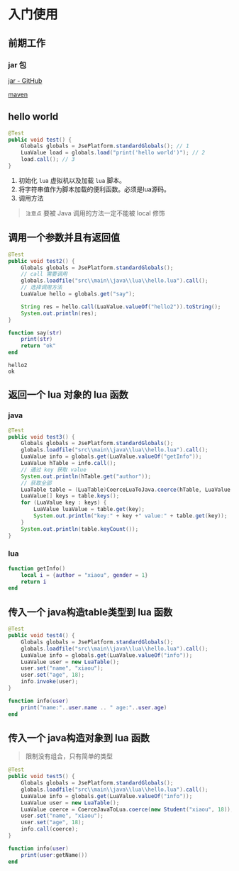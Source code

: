 # 入门使用

## 前期工作

### jar 包

[jar - GitHub](https://github.com/luaj/luaj)

[maven](https://mvnrepository.com/artifact/org.luaj/luaj-jse)

## hello world

```java
@Test
public void test() {
    Globals globals = JsePlatform.standardGlobals(); // 1
    LuaValue load = globals.load("print('hello world')"); // 2
    load.call(); // 3
}
```

1. 初始化 `lua` 虚拟机以及加载 `lua` 脚本。
2. 将字符串值作为脚本加载的便利函数。必须是lua源码。 
3. 调用方法

> `注意点` 要被 Java 调用的方法一定不能被 local 修饰

## 调用一个参数并且有返回值

```java
@Test
public void test2() {
    Globals globals = JsePlatform.standardGlobals();
    // call 需要调用
    globals.loadfile("src\\main\\java\\lua\\hello.lua").call();
    // 选择调用方法
    LuaValue hello = globals.get("say");

    String res = hello.call(LuaValue.valueOf("hello2")).toString();
    System.out.println(res);
}
```

```lua
function say(str)
    print(str)
    return "ok"
end
```

```
hello2
ok
```

## 返回一个 lua 对象的 lua 函数

### java

```java
@Test
public void test3() {
    Globals globals = JsePlatform.standardGlobals();
    globals.loadfile("src\\main\\java\\lua\\hello.lua").call();
    LuaValue info = globals.get(LuaValue.valueOf("getInfo"));
    LuaValue hTable = info.call();
    // 通过 key 获取 value
    System.out.println(hTable.get("author"));
    // 获取全部
    LuaTable table = (LuaTable)CoerceLuaToJava.coerce(hTable, LuaValue.class);
    LuaValue[] keys = table.keys();
    for (LuaValue key : keys) {
        LuaValue luaValue = table.get(key);
        System.out.println("key:" + key +" value:" + table.get(key));
    }
    System.out.println(table.keyCount());
}
```

### lua

```lua
function getInfo()
    local i = {author = "xiaou", gender = 1}
    return i
end
```

## 传入一个 java构造table类型到 lua 函数

```java
@Test
public void test4() {
    Globals globals = JsePlatform.standardGlobals();
    globals.loadfile("src\\main\\java\\lua\\hello.lua").call();
    LuaValue info = globals.get(LuaValue.valueOf("info"));
    LuaValue user = new LuaTable();
    user.set("name", "xiaou");
    user.set("age", 18);
    info.invoke(user);
}
```

```lua
function info(user)
    print("name:"..user.name .. " age:"..user.age)
end
```

## 传入一个 java构造对象到 lua 函数

> 限制没有组合，只有简单的类型

```java
@Test
public void test5() {
    Globals globals = JsePlatform.standardGlobals();
    globals.loadfile("src\\main\\java\\lua\\hello.lua").call();
    LuaValue info = globals.get(LuaValue.valueOf("info"));
    LuaValue user = new LuaTable();
    LuaValue coerce = CoerceJavaToLua.coerce(new Student("xiaou", 18));
    user.set("name", "xiaou");
    user.set("age", 18);
    info.call(coerce);
}
```




```lua
function info(user)
    print(user:getName())
end
```

